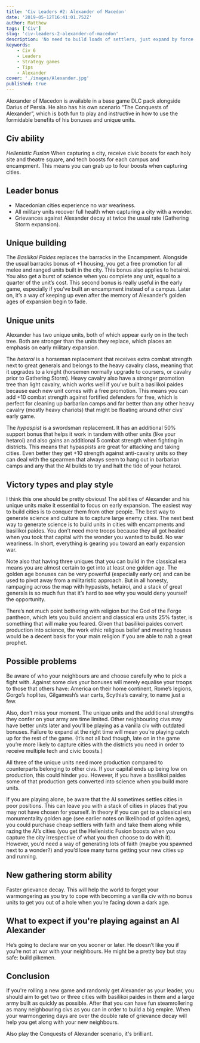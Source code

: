 ```yaml
---
title: 'Civ Leaders #2: Alexander of Macedon'
date: '2019-05-12T16:41:01.752Z'
author: Matthew
tags: ['Civ']
slug: 'civ-leaders-2-alexander-of-macedon'
description: 'No need to build loads of settlers, just expand by force!'
keywords:
    - Civ 6
    - Leaders
    - Strategy games
    - Tips
    - Alexander
cover: './images/Alexander.jpg'
published: true
---
```


Alexander of Macedon is available in a base game DLC pack alongside Darius of Persia. He also has his own scenario “The Conquests of Alexander”, which is both fun to play and instructive in how to use the formidable benefits of his bonuses and unique units.

## Civ ability
*Hellenistic Fusion* When capturing a city, receive civic boosts for each holy site and theatre square, and tech boosts for each campus and encampment. This means you can grab up to four boosts when capturing cities.

## Leader bonus
* Macedonian cities experience no war weariness.
* All military units recover full health when capturing a city with a wonder. 
* Grievances against Alexander decay at twice the usual rate (Gathering Storm expansion).

## Unique building
The *Basilikoi Paides* replaces the barracks in the Encampment. Alongside the usual barracks bonus of +1 housing, you get a free promotion for all melee and ranged units built in the city. This bonus also applies to hetairoi. You also get a burst of science when you complete any unit, equal to a quarter of the unit’s cost. This second bonus is really useful in the early game, especially if you’ve built an encampment instead of a campus. Later on, it’s a way of keeping up even after the memory of Alexander’s golden ages of expansion begin to fade.

## Unique units
Alexander has two unique units, both of which appear early on in the tech tree. Both are stronger than the units they replace, which places an emphasis on early military expansion.

The *hetaroi* is a horseman replacement that receives extra combat strength next to great generals and belongs to the heavy cavalry class, meaning that it upgrades to a knight (horsemen normally upgrade to coursers, or cavalry prior to Gathering Storm). Heavy cavalry also have a stronger promotion tree than light cavalry, which works well if you’ve  built a basilikoi paides because each new unit comes with a free promotion. This means you can add +10 combat strength against fortified defenders for free, which is perfect for cleaning up barbarian camps and far better than any other heavy cavalry (mostly heavy chariots) that might be floating around other civs’ early game.

The *hypaspist* is a swordsman replacement. It has an additional 50% support bonus that helps it work in tandem with other units (like your hetaroi) and also gains an additional 5 combat strength when fighting in districts. This means that hypaspists are great for attacking and taking cities. Even better they get +10 strength against anti-cavalry units so they can deal with the spearmen that always seem to hang out in barbarian camps and any that the AI builds to try and halt the tide of your hetaroi.

## Victory types and play style
I think this one should be pretty obvious! The abilities of Alexander and his unique units make it essential to focus on early expansion. The easiest way to build cities is to conquer them from other people. The best way to generate science and culture is to capture large enemy cities. The next best way to generate science is to build units in cities with encampments and basilikoi paides. You don’t need more troops because they all got healed when you took that capital with the wonder you wanted to build. No war weariness. In short, everything is gearing you toward an early expansion war.

Note also that having three uniques that you can build in the classical era means you are almost certain to get into at least one  golden age. The golden age bonuses can be very powerful (especially early on) and can be used to pivot away from a militaristic approach. But in all honesty, rampaging across the map with hypasists, hetairoi, and a stack of great generals is so much fun that it’s hard to see why you would deny yourself the opportunity.

There’s not much point bothering with religion but the God of the Forge pantheon, which lets you build ancient and classical era units 25% faster, is something that will make you feared. Given that basilikoi paides convert production into science, the work ethic religious belief and meeting houses would be a decent basis for your main religion if you are able to nab a great prophet.

## Possible problems

Be aware of who your neighbours are and choose carefully who to pick a fight with. Against some civs your bonuses will merely equalise your troops to those that others have: America on their home continent, Rome’s legions, Gorgo’s hoplites, Gilgamesh’s war carts, Scythia’s cavalry, to name just a few.

Also, don’t miss your moment. The unique units and the additional strengths they confer on your army are time limited. Other neighbouring civs may have better units later and you’ll be playing as a vanilla civ with outdated bonuses. Failure to expand at the right time will mean you’re playing catch up for the rest of the game. (It’s not all bad though, late on in the game you’re more likely to  capture cities with the districts you need in order to receive multiple tech and civic boosts.) 

All three of the unique units need more production compared to counterparts belonging to other civs. If your capital ends up being low on production, this could hinder you. However, if you have a basilikoi paides some of that production gets converted into science when you build more units.

If you are playing alone, be aware that the AI  sometimes settles cities in poor positions. This can leave you with a stack of cities in places that you may not have chosen for yourself. In theory if you can get to a classical era monumentality golden age (see earlier notes on likelihood of golden ages), you could purchase cheap settlers with faith and take them along while razing the AI’s cities (you get the Hellenistic Fusion boosts when you capture the city irrespective of what you then choose to do with it). However, you’d need a way of generating lots of faith (maybe you spawned next to a wonder?) and you’d lose many turns getting your new cities up and running.

## New gathering storm ability
Faster grievance decay. This will help the world to forget your warmongering as you try to cope with becoming a vanilla civ with no bonus units to get you out of a hole when you’re facing down a dark age.

## What to expect if you're playing against an AI Alexander
He’s going to declare war on you sooner or later. He doesn’t like you if you’re not at war with your neighbours. He might be a pretty boy but stay safe: build pikemen.

## Conclusion
If you're rolling a new game and randomly get Alexander as your leader, you should aim to get two or three cities with basilikoi paides in them and a large army built as quickly as possible. After that you can have fun steamrollering as many neighbouring civs as you can in order to build a big empire. When your warmongering days are over the double rate of grievance decay will help you get along with your new neighbours.

Also play the Conquests of Alexander scenario, it's brilliant.